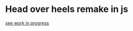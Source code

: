 # Head over heels remake in js

[see work in progress](https://jimhigson.github.io/head-over-heels-online/)

